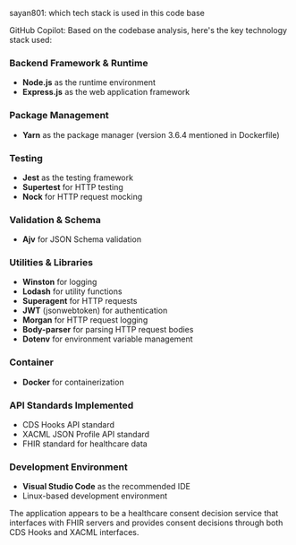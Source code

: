 sayan801: which tech stack is used in this code base



GitHub Copilot: Based on the codebase analysis, here's the key technology stack used:

### Backend Framework & Runtime
- **Node.js** as the runtime environment
- **Express.js** as the web application framework

### Package Management
- **Yarn** as the package manager (version 3.6.4 mentioned in Dockerfile)

### Testing
- **Jest** as the testing framework
- **Supertest** for HTTP testing
- **Nock** for HTTP request mocking

### Validation & Schema
- **Ajv** for JSON Schema validation

### Utilities & Libraries
- **Winston** for logging
- **Lodash** for utility functions
- **Superagent** for HTTP requests
- **JWT** (jsonwebtoken) for authentication
- **Morgan** for HTTP request logging
- **Body-parser** for parsing HTTP request bodies
- **Dotenv** for environment variable management

### Container
- **Docker** for containerization

### API Standards Implemented
- CDS Hooks API standard
- XACML JSON Profile API standard
- FHIR standard for healthcare data

### Development Environment
- **Visual Studio Code** as the recommended IDE
- Linux-based development environment

The application appears to be a healthcare consent decision service that interfaces with FHIR servers and provides consent decisions through both CDS Hooks and XACML interfaces.